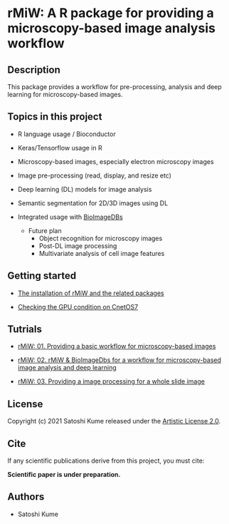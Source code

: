 # rMiW: A R package for providing a microscopy-based image analysis workflow

## Description

This package provides a workflow for pre-processing, analysis and deep learning for microscopy-based images.

## Topics in this project
- R language usage / Bioconductor
- Keras/Tensorflow usage in R
- Microscopy-based images, especially electron microscopy images
- Image pre-processing (read, display, and resize etc)
- Deep learning (DL) models for image analysis
- Semantic segmentation for 2D/3D  images using DL
- Integrated usage with [BioImageDBs](https://bioconductor.org/packages/release/data/experiment/html/BioImageDbs.html)

  - Future plan
    - Object recognition for microscopy images
    - Post-DL image processing
    - Multivariate analysis of cell image features

## Getting started

- [The installation of rMiW and the related packages](https://kumes.github.io/rMiW/vignettes/rMiW_installation.html)

- [Checking the GPU condition on CnetOS7](https://kumes.github.io/rMiW/vignettes/rMiW_GPU.html)

## Tutrials

- [rMiW: 01. Providing a basic workflow for microscopy-based images](https://kumes.github.io/rMiW/vignettes/rMiW_01_Kidney.html)

- [rMiW: 02. rMiW & BioImageDbs for a workflow for microscopy-based image analysis and deep learning](https://kumes.github.io/rMiW/vignettes/rMiW_02_BioImageDbs.html)

- [rMiW: 03. Providing a image processing for a whole slide image](https://kumes.github.io/rMiW/vignettes/rMiW_03_WSI.html)

## License

Copyright (c) 2021 Satoshi Kume released under the [Artistic License 2.0](http://www.perlfoundation.org/artistic_license_2_0).

## Cite

If any scientific publications derive from this project, you must cite:

**Scientific paper is under preparation.**

## Authors

- Satoshi Kume


